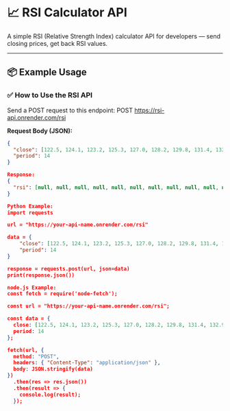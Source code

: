 # 📈 RSI Calculator API

A simple RSI (Relative Strength Index) calculator API for developers — send closing prices, get back RSI values.

---

## 📦 Example Usage

### ✅ How to Use the RSI API

Send a POST request to this endpoint:
POST https://rsi-api.onrender.com/rsi


**Request Body (JSON):**

```json
{
  "close": [122.5, 124.1, 123.2, 125.3, 127.0, 128.2, 129.8, 131.4, 132.9, 134.5, 135.8, 136.2, 135.9, 137.0, 138.2],
  "period": 14
}

Response:
{
  "rsi": [null, null, null, null, null, null, null, null, null, null, null, null, null, null, 93.37]
}

Python Example:
import requests

url = "https://your-api-name.onrender.com/rsi"

data = {
    "close": [122.5, 124.1, 123.2, 125.3, 127.0, 128.2, 129.8, 131.4, 132.9, 134.5, 135.8, 136.2, 135.9, 137.0, 138.2],
    "period": 14
}

response = requests.post(url, json=data)
print(response.json())

node.js Example:
const fetch = require('node-fetch');

const url = "https://your-api-name.onrender.com/rsi";

const data = {
  close: [122.5, 124.1, 123.2, 125.3, 127.0, 128.2, 129.8, 131.4, 132.9, 134.5, 135.8, 136.2, 135.9, 137.0, 138.2],
  period: 14
};

fetch(url, {
  method: "POST",
  headers: { "Content-Type": "application/json" },
  body: JSON.stringify(data)
})
  .then(res => res.json())
  .then(result => {
    console.log(result);
  });
